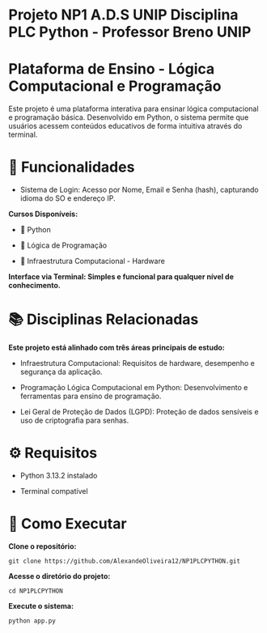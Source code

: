 # Projeto NP1 A.D.S UNIP Disciplina PLC Python - Professor Breno UNIP

# Plataforma de Ensino - Lógica Computacional e Programação

Este projeto é uma plataforma interativa para ensinar lógica computacional e programação básica. Desenvolvido em Python, o sistema permite que usuários acessem conteúdos educativos de forma intuitiva através do terminal.

# 📌 Funcionalidades

 * Sistema de Login: Acesso por Nome, Email e Senha (hash), capturando idioma do SO e endereço IP.

**Cursos Disponíveis:**

* 📌 Python

* 📌 Lógica de Programação

* 📌 Infraestrutura Computacional - Hardware

**Interface via Terminal: Simples e funcional para qualquer nível de conhecimento.**

# 📚 Disciplinas Relacionadas

**Este projeto está alinhado com três áreas principais de estudo:**

* Infraestrutura Computacional: Requisitos de hardware, desempenho e segurança da aplicação.

* Programação Lógica Computacional em Python: Desenvolvimento e ferramentas para ensino de programação.

* Lei Geral de Proteção de Dados (LGPD): Proteção de dados sensíveis e uso de criptografia para senhas.

# ⚙️ Requisitos

* Python 3.13.2  instalado

* Terminal compatível

# 🚀 Como Executar
**Clone o repositório:**

```
git clone https://github.com/AlexandeOliveira12/NP1PLCPYTHON.git
```

**Acesse o diretório do projeto:**

```
cd NP1PLCPYTHON
```

**Execute o sistema:**

```
python app.py
```